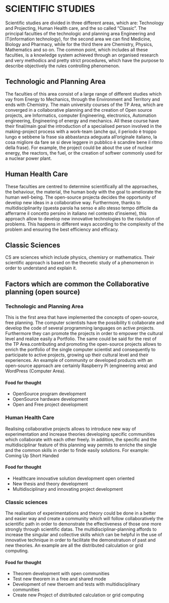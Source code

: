 # SCIENTIFIC STUDIES

Scientific studies are divided in three different areas, which are: Technology and Projecting, Human Health care, and the so called “Classic”.
The principal faculties of the technologic and planning area Engineering and IT(information technology), for the second  area we can find Medicine, Biology and Pharmacy, while for the third there are Chemistry, Physics, Mathematics and so on.
The common point, which includes all these faculties, is a knowledge system achieved through an organised research and very methodics and pretty strict procedures, which have the purpose to describe objectively the rules controlling phenomenon.

## Technologic and Planning Area
The faculties of this area consist of a large range of different studies which vay from Energy to Mechanics, through the Environment and Territory and ends with Chemistry. The main university courses of the TP Area, which are converged in a collaborative planning and the creation of Open source projects, are Informatics, computer Engineering, electronics, Automation engineering, Engineering of energy and mechanics. All these course have their final/main goal the introduction of a specialised person involved in the making-project process with a work-team (anche qui, il periodo è troppo lungo e sebbene la frase sia abbastanza adeguata all’originale italiano, la cosa migliore da fare se si deve leggere in pubblico è scandire bene il ritmo della frase). For example, the project could be about the use of nuclear energy, the reactors, the fuel, or the creation of softwer commonly used for a nuclear power plant.

## Human Health Care
These faculties are centred to determine scientifically all the approaches, the behaviour, the material, the human body with the goal to ameliorate the human well-being. The open-source projecta decides the opportunity of develop new ideas in a collaborative way. Furthermore, thanks to multidisciplinarity (questa parola ha senso e allo stesso tempo difficile da afferrarne il concetto persino in italiano nel contesto d’insieme), this approach allow to develop new innovative technologies to the risolution of problems. This happens in different ways according to the complexity of the problem and ensuring the best efficiency and efficacy.

## Classic Sciences
CS are sciences which include physics, chemisry or mathematics. Their scientific approach is based on the theoretic study of a phenomenon in order to understand and explain it.

## Factors which are common the Collaborative planning (open source)

### Technologic and Planning Area
This is the first area that have implemented the concepts of open-source, free planning. The computer scientists have the possibility ti collaborate and develop the code of several programming languages on active projects. Furthermore they can promote the projects in order to empower the cultural level and realize easily a Portfolio. The same could be said for the rest of the TP Area.contributing and promoting the open-source projects allows to enrich the portfolio of the single computer scientist and consequently to participate to active projects, growing up their cultural level and their experiences. An example of community or developed products with an open-source approach are certainly Raspberry Pi (engineering area) and WordPress (Computer Area).

#### Food for thought
* OpenSource program development
* OpenSource hardware development
* Open and Free project development

### Human Health Care
Realising collaborative projects  allows to introduce new way of experimentation and increase theories developing specific communities which collaborate with each other freely. In addition, the specific and the multidisciplinar feature of this planning way permits to enriche the single and the common skills in order to finde easily solutions. For example: Coming Up Short Handed

#### Food for thought
* Healthcare innovative solution development open oriented
* New thesis and theory development
* Multidisciplinary and innovating project development

### Classic sciences
The realisation of experimentations and theory could be done in a better and easier way and create a community which will follow collaboratively the scientific path in order to demonstrate the effectiveness of those one more strongly through scientific datas. The multidisciplinar-planning affords to increase the singular and collective skills which can be helpful in the use of innovative technique in order to facilitate the demonstratuon of past and new theories. An example are all the distributed calculation or grid computing.

#### Food for thought
* Theorem development with open communities
* Test new theorem in a free and shared mode 
* Development of new theroem and tests with multidisciplinary communities
* Create new Project of distributed calculation or grid computing

